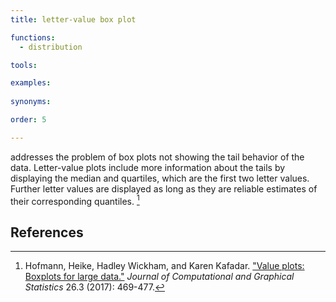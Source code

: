 ```yaml
---
title: letter-value box plot

functions:
  - distribution

tools:

examples:
    
synonyms:

order: 5

---
```


addresses the problem of box plots not showing the tail behavior of the data.  Letter-value plots include more information about the tails by displaying the median and quartiles, which are the first two letter values. Further letter values are displayed as long as they are reliable estimates of their corresponding quantiles. [^hofmann]

<!--more--> 

## References
[^hofmann]: Hofmann, Heike, Hadley Wickham, and Karen Kafadar. ["Value plots: Boxplots for large data."](https://vita.had.co.nz/papers/letter-value-plot.pdf) *Journal of Computational and Graphical Statistics* 26.3 (2017): 469-477.
